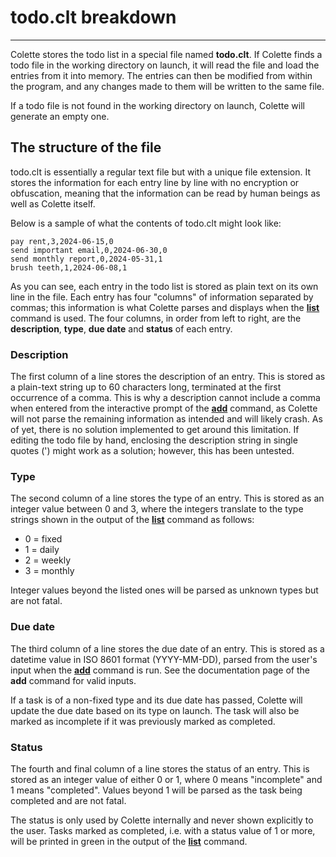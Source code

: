 # todo.clt breakdown

---

Colette stores the todo list in a special file named **todo.clt**. If Colette finds a todo file in the working directory on launch, it will read the file and load the entries from it into memory. The entries can then be modified from within the program, and any changes made to them will be written to the same file.

If a todo file is not found in the working directory on launch, Colette will generate an empty one.

## The structure of the file

todo.clt is essentially a regular text file but with a unique file extension. It stores the information for each entry line by line with no encryption or obfuscation, meaning that the information can be read by human beings as well as Colette itself.

Below is a sample of what the contents of todo.clt might look like:

    pay rent,3,2024-06-15,0
    send important email,0,2024-06-30,0
    send monthly report,0,2024-05-31,1
    brush teeth,1,2024-06-08,1

As you can see, each entry in the todo list is stored as plain text on its own line in the file. Each entry has four "columns" of information separated by commas; this information is what Colette parses and displays when the **[list](../cmd/list.md)** command is used. The four columns, in order from left to right, are the **description**, **type**, **due date** and **status** of each entry.

### Description

The first column of a line stores the description of an entry. This is stored as a plain-text string up to 60 characters long, terminated at the first occurrence of a comma. This is why a description cannot include a comma when entered from the interactive prompt of the **[add](../cmd/add.md)** command, as Colette will not parse the remaining information as intended and will likely crash. As of yet, there is no solution implemented to get around this limitation. If editing the todo file by hand, enclosing the description string in single quotes (') might work as a solution; however, this has been untested.

### Type

The second column of a line stores the type of an entry. This is stored as an integer value between 0 and 3, where the integers translate to the type strings shown in the output of the **[list](../cmd/list.md)** command as follows:

- 0 = fixed
- 1 = daily
- 2 = weekly
- 3 = monthly

Integer values beyond the listed ones will be parsed as unknown types but are not fatal.

### Due date

The third column of a line stores the due date of an entry. This is stored as a datetime value in ISO 8601 format (YYYY-MM-DD), parsed from the user's input when the **[add](../cmd/add.md)** command is run. See the documentation page of the **add** command for valid inputs.

If a task is of a non-fixed type and its due date has passed, Colette will update the due date based on its type on launch. The task will also be marked as incomplete if it was previously marked as completed.

### Status

The fourth and final column of a line stores the status of an entry. This is stored as an integer value of either 0 or 1, where 0 means "incomplete" and 1 means "completed". Values beyond 1 will be parsed as the task being completed and are not fatal.

The status is only used by Colette internally and never shown explicitly to the user. Tasks marked as completed, i.e. with a status value of 1 or more, will be printed in green in the output of the **[list](../cmd/list.md)** command.